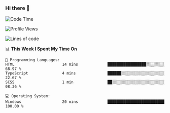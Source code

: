 ### Hi there 👋
<!--START_SECTION:waka-->
![Code Time](http://img.shields.io/badge/Code%20Time-157%20hrs%2053%20mins-blue)

![Profile Views](http://img.shields.io/badge/Profile%20Views-1-blue)

![Lines of code](https://img.shields.io/badge/From%20Hello%20World%20I%27ve%20Written-786.5%20thousand%20lines%20of%20code-blue)

📊 **This Week I Spent My Time On** 

```text
💬 Programming Languages: 
HTML                     14 mins             █████████████████░░░░░░░░   68.97 % 
TypeScript               4 mins              ██████░░░░░░░░░░░░░░░░░░░   22.67 % 
SCSS                     1 min               ██░░░░░░░░░░░░░░░░░░░░░░░   08.36 % 

💻 Operating System: 
Windows                  20 mins             █████████████████████████   100.00 % 
```


<!--END_SECTION:waka-->
<!--
**AnimeruFR/AnimeruFR** is a ✨ _special_ ✨ repository because its `README.md` (this file) appears on your GitHub profile.

Here are some ideas to get you started:

- 🔭 I’m currently working on ...
- 🌱 I’m currently learning ...
- 👯 I’m looking to collaborate on ...
- 🤔 I’m looking for help with ...
- 💬 Ask me about ...
- 📫 How to reach me: ...
- 😄 Pronouns: ...
- ⚡ Fun fact: ...
-->
